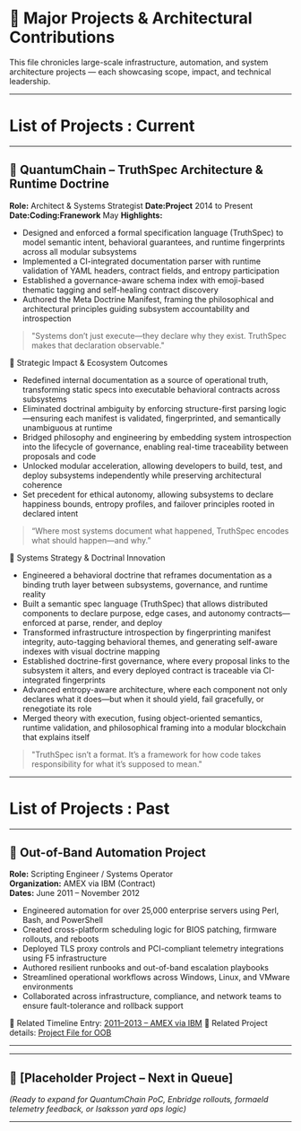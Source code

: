# 🧠 Major Projects & Architectural Contributions

This file chronicles large-scale infrastructure, automation, and system architecture projects — each showcasing scope, impact, and technical leadership.

---

# List of Projects : Current

---

## 🧩 QuantumChain – TruthSpec Architecture & Runtime Doctrine

**Role:**                  Architect & Systems Strategist
**Date:Project**           2014 to Present
**Date:Coding:Franework**  May
**Highlights:** 
- Designed and enforced a formal specification language (TruthSpec) to model semantic intent, behavioral guarantees, and runtime fingerprints across all modular subsystems
- Implemented a CI-integrated documentation parser with runtime validation of YAML headers, contract fields, and entropy participation
- Established a governance-aware schema index with emoji-based thematic tagging and self-healing contract discovery
- Authored the Meta Doctrine Manifest, framing the philosophical and architectural principles guiding subsystem accountability and introspection

>"Systems don’t just execute—they declare why they exist. TruthSpec makes that declaration observable."

🔭 Strategic Impact & Ecosystem Outcomes
- Redefined internal documentation as a source of operational truth, transforming static specs into executable behavioral contracts across subsystems
- Eliminated doctrinal ambiguity by enforcing structure-first parsing logic—ensuring each manifest is validated, fingerprinted, and semantically unambiguous at runtime
- Bridged philosophy and engineering by embedding system introspection into the lifecycle of governance, enabling real-time traceability between proposals and code
- Unlocked modular acceleration, allowing developers to build, test, and deploy subsystems independently while preserving architectural coherence
- Set precedent for ethical autonomy, allowing subsystems to declare happiness bounds, entropy profiles, and failover principles rooted in declared intent
  
>“Where most systems document what happened, TruthSpec encodes what should happen—and why.”

🚀 Systems Strategy & Doctrinal Innovation
- Engineered a behavioral doctrine that reframes documentation as a binding truth layer between subsystems, governance, and runtime reality
- Built a semantic spec language (TruthSpec) that allows distributed components to declare purpose, edge cases, and autonomy contracts—enforced at parse, render, and deploy
- Transformed infrastructure introspection by fingerprinting manifest integrity, auto-tagging behavioral themes, and generating self-aware indexes with visual doctrine mapping
- Established doctrine-first governance, where every proposal links to the subsystem it alters, and every deployed contract is traceable via CI-integrated fingerprints
- Advanced entropy-aware architecture, where each component not only declares what it does—but when it should yield, fail gracefully, or renegotiate its role
- Merged theory with execution, fusing object-oriented semantics, runtime validation, and philosophical framing into a modular blockchain that explains itself

>"TruthSpec isn’t a format. It’s a framework for how code takes responsibility for what it’s supposed to mean."

---

# List of Projects : Past

---

## 🔧 Out-of-Band Automation Project  
**Role:** Scripting Engineer / Systems Operator  
**Organization:** AMEX via IBM (Contract)  
**Dates:** June 2011 – November 2012  

- Engineered automation for over 25,000 enterprise servers using Perl, Bash, and PowerShell  
- Created cross-platform scheduling logic for BIOS patching, firmware rollouts, and reboots  
- Deployed TLS proxy controls and PCI-compliant telemetry integrations using F5 infrastructure  
- Authored resilient runbooks and out-of-band escalation playbooks  
- Streamlined operational workflows across Windows, Linux, and VMware environments  
- Collaborated across infrastructure, compliance, and network teams to ensure fault-tolerance and rollback support  

🔗 Related Timeline Entry: [2011–2013 – AMEX via IBM](timeline.md)
🔗 Related Project details: [Project File for OOB](projects-oob.md)

---









---


## 🚧 [Placeholder Project – Next in Queue]  
_(Ready to expand for QuantumChain PoC, Enbridge rollouts, formaeld telemetry feedback, or Isaksson yard ops logic)_

---
